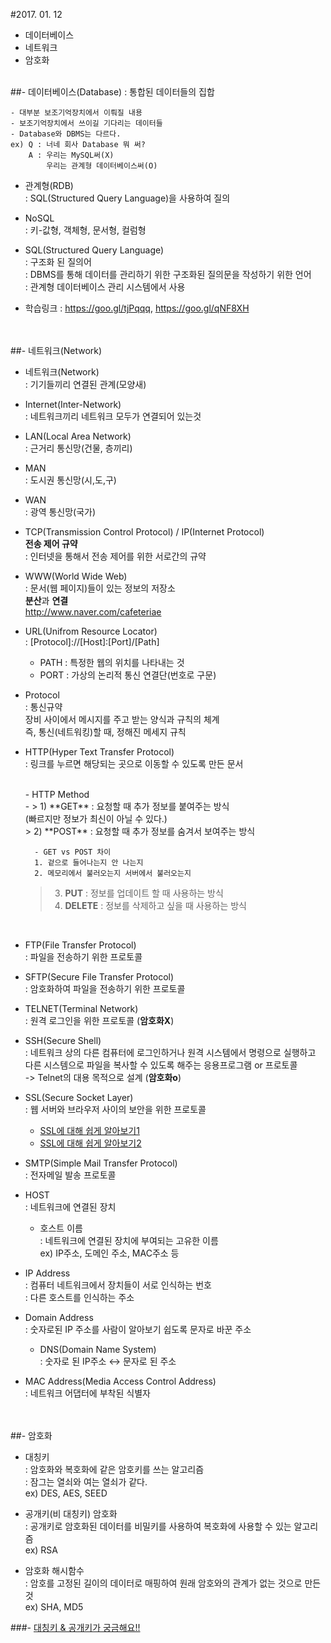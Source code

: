 #2017. 01. 12
- 데이터베이스
- 네트워크
- 암호화

<br>
##- 데이터베이스(Database)
: 통합된 데이터들의 집합<br>

	- 대부분 보조기억장치에서 이뤄질 내용
	- 보조기억장치에서 쓰이길 기다리는 데이터들
	- Database와 DBMS는 다르다.
	ex) Q : 너네 회사 Database 뭐 써?
	    A : 우리는 MySQL써(X)
	        우리는 관계형 데이터베이스써(O)


- 관계형(RDB)<br>
: SQL(Structured Query Language)을 사용하여 질의

- NoSQL<br>
: 키-값형, 객체형, 문서형, 컬럼형

- SQL(Structured Query Language)<br>
: 구조화 된 질의어<br>
: DBMS를 통해 데이터를 관리하기 위한 구조화된 질의문을 작성하기 위한 언어 <br>
: 관계형 데이터베이스 관리 시스템에서 사용<br>
 - 학습링크 : <https://goo.gl/tjPqqq>, <https://goo.gl/qNF8XH>
	
<br><br>
##- 네트워크(Network)
- 네트워크(Network)<br>
: 기기들끼리 연결된 관계(모양새)

- Internet(Inter-Network)<br>
: 네트워크끼리 네트워크 모두가 연결되어 있는것
- LAN(Local Area Network)<br>
: 근거리 통신망(건물, 층끼리)
- MAN<br>
: 도시권 통신망(시,도,구)
- WAN<br>
: 광역 통신망(국가)
- TCP(Transmission Control Protocol) / IP(Internet Protocol)<br>**전송 제어 규약**<br>
: 인터넷을 통해서 전송 제어를 위한 서로간의 규약
- WWW(World Wide Web)<br>
: 문서(웹 페이지)들이 있는 정보의 저장소<br>
**분산**과 **연결**<br>http://www.naver.com/cafeteriae
- URL(Unifrom Resource Locator)<br>
: [Protocol]://[Host]:[Port]/[Path]<br>
	- PATH : 특정한 웹의 위치를 나타내는 것<br>
	- PORT : 가상의 논리적 통신 연결단(번호로 구문)
- Protocol<br>
: 통신규약<br>
장비 사이에서 메시지를 주고 받는 양식과 규칙의 체계<br>
즉, 통신(네트워킹)할 때, 정해진 메세지 규칙
- HTTP(Hyper Text Transfer Protocol)<br>
: 링크를 누르면 해당되는 곳으로 이동할 수 있도록 만든 문서
	
	<br>
	- HTTP Method<br>
	- 
	> 1) **GET** : 요청할 때 추가 정보를 붙여주는 방식<br>
	(빠르지만 정보가 최신이 아닐 수 있다.)<br>
	> 2) **POST** : 요청할 때 추가 정보를 숨겨서 보여주는 방식<br>
		
		- GET vs POST 차이
		1. 겉으로 들어나는지 안 나는지
		2. 메모리에서 불러오는지 서버에서 불러오는지
		
	> 3) **PUT** : 정보를 업데이트 할 때 사용하는 방식<br>
	> 4) **DELETE** : 정보를 삭제하고 싶을 때 사용하는 방식
	
<br>

- FTP(File Transfer Protocol)<br>
: 파일을 전송하기 위한 프로토콜


- SFTP(Secure File Transfer Protocol)<br>
: 암호화하여 파일을 전송하기 위한 프로토콜
- TELNET(Terminal Network)<br>
: 원격 로그인을 위한 프로토콜 (**암호화X**)
- SSH(Secure Shell)<br>
: 네트워크 상의 다른 컴퓨터에 로그인하거나 원격 시스템에서 명령으로 실행하고 다른 시스템으로 파일을 복사할 수 있도록 해주는 응용프로그램 or 프로토콜<br>
-> Telnet의 대용 목적으로 설계 (**암호화o**)
- SSL(Secure Socket Layer)<br>
: 웹 서버와 브라우저 사이의 보안을 위한 프로토콜
	- [SSL에 대해 쉽게 알아보기1](http://minix.tistory.com/395)
	- [SSL에 대해 쉽게 알아보기2](http://minix.tistory.com/397)
- SMTP(Simple Mail Transfer Protocol)<br>
: 전자메일 발송 프로토콜
- HOST<br>
: 네트워크에 연결된 장치<br>
	- 호스트 이름<br>
	: 네트워크에 연결된 장치에 부여되는 고유한 이름<br>
	ex) IP주소, 도메인 주소, MAC주소 등
- IP Address<br>
: 컴퓨터 네트워크에서 장치들이 서로 인식하는 번호<br>
: 다른 호스트를 인식하는 주소
- Domain Address<br>
: 숫자로된 IP 주소를 사람이 알아보기 쉽도록 문자로 바꾼 주소
	- DNS(Domain Name System)<br>
	: 숫자로 된 IP주소 ↔ 문자로 된 주소
- MAC Address(Media Access Control Address)<br>
: 네트워크 어댑터에 부착된 식별자

<br><br>
##- 암호화
- 대칭키<br>
: 암호화와 복호화에 같은 암호키를 쓰는 알고리즘<br>
: 잠그는 열쇠와 여는 열쇠가 같다.<br>
ex) DES, AES, SEED

- 공개키(비 대칭키) 암호화<br>
: 공개키로 암호화된 데이터를 비밀키를 사용하여 복호화에 사용할 수 있는 알고리즘<br>
ex) RSA
- 암호화 해시함수<br>
: 암호를 고정된 길이의 데이터로 매핑하여 원래 암호와의 관계가 없는 것으로 만든 것<br>
ex) SHA, MD5 

###- [대칭키 & 공개키가 궁금해요!!](http://minix.tistory.com/397)